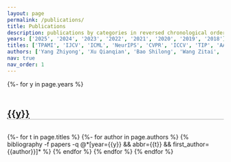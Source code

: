 ```yaml
---
layout: page
permalink: /publications/
title: Publications
description: publications by categories in reversed chronological order.
years: ['2025', '2024', '2023', '2022', '2021', '2020', '2019', '2018']
titles: ['TPAMI', 'IJCV', 'ICML', 'NeurIPS', 'CVPR', 'ICCV', 'TIP', 'AAAI', 'IJCAI', 'MM']
authors: ['Yang Zhiyong', 'Xu Qianqian', 'Bao Shilong', 'Wang Zitai', 'Wen Peisong', 'Shao Huiyang', 'Gao Peifeng', 'Jiang Yangbangyan' ,'Ma Ke', 'Cao Tianwei', 'Hou Wenzheng', 'Cao Zongsheng', 'Hao Qianxiu', 'Jiang Xuan', 'Chen Junyu', 'Dai Siran', 'Li Feiran', 'Hua Cong', 'Han Boyu', 'Meng Benyuan', 'Sun Yuchen', 'Lu Zhiguang', 'Lyu Xingyu']
nav: true
nav_order: 1
---
```

<!-- _pages/publications.md -->
<div class="publications">

{%- for y in page.years %}
  <h2 class="col-sm-10" style="padding-top: 1rem; margin-bottom:2rem; margin-top: 2rem; border-bottom: 1px solid rgba(0,0,0,0.3); color: rgb(189, 37, 181); padding-left: 0px;"><a href="#">{{y}}</a></h2>
  {%- for t in page.titles %}
    {%- for author in page.authors %}
      {% bibliography -f papers -q @*[year={{y}} && abbr={{t}} && first_author={{author}}]* %}
    {% endfor %}
  {% endfor %}
{% endfor %}

</div>
